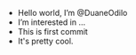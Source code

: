 - Hello world, I’m @DuaneOdilo
- I’m interested in ...
- This is first commit
- It's pretty cool.

<!---
DuaneOdilo/DuaneOdilo is a ✨ special ✨ repository because its `README.md` (this file) appears on your GitHub profile.
You can click the Preview link to take a look at your changes.
--->

